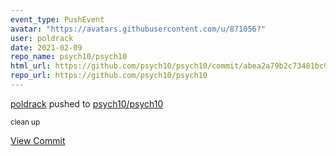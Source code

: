 ```yaml
---
event_type: PushEvent
avatar: "https://avatars.githubusercontent.com/u/871056?"
user: poldrack
date: 2021-02-09
repo_name: psych10/psych10
html_url: https://github.com/psych10/psych10/commit/abea2a79b2c73481bc9187621e3a0ec04deeccf0
repo_url: https://github.com/psych10/psych10
---
```


<a href='https://github.com/poldrack' target='_blank'>poldrack</a> pushed to <a href='https://github.com/psych10/psych10' target='_blank'>psych10/psych10</a>

<small>clean up</small>

<a href='https://github.com/psych10/psych10/commit/abea2a79b2c73481bc9187621e3a0ec04deeccf0' target='_blank'>View Commit</a>